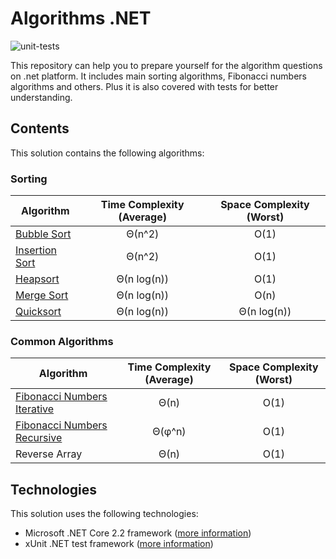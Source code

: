 # Algorithms .NET

![unit-tests](https://action-badges.now.sh/ashkue/algorithms-dotnet?workflow=unit-tests)

This repository can help you to prepare yourself for the algorithm questions on .net platform. It includes main sorting algorithms, Fibonacci numbers algorithms and others. Plus it is also covered with tests for better understanding.

## Contents

This solution contains the following algorithms:

### Sorting

| Algorithm | Time Complexity (Average) | Space Complexity (Worst) |
|---------|:---------:|:---------:|
| [Bubble Sort](https://en.wikipedia.org/wiki/Bubble_sort) | Θ(n^2) | O(1) |
| [Insertion Sort](https://en.wikipedia.org/wiki/Insertion_sort) | Θ(n^2) | O(1) |
| [Heapsort](https://en.wikipedia.org/wiki/Heapsort) | Θ(n log(n)) | O(1) |
| [Merge Sort](https://en.wikipedia.org/wiki/Merge_sort) | Θ(n log(n)) | O(n) |
| [Quicksort](https://en.wikipedia.org/wiki/Quicksort) | Θ(n log(n)) | Θ(n log(n)) |

### Common Algorithms

| Algorithm | Time Complexity (Average) | Space Complexity (Worst) |
|---------|:---------:|:---------:|
| [Fibonacci Numbers Iterative](https://en.wikipedia.org/wiki/Fibonacci_number) | Θ(n) | O(1) |
| [Fibonacci Numbers Recursive](https://en.wikipedia.org/wiki/Fibonacci_number) | Θ(φ^n) | O(1) |
| Reverse Array | Θ(n) | O(1) |

## Technologies

This solution uses the following technologies:

- Microsoft .NET Core 2.2 framework ([more information](https://dotnet.microsoft.com/download/))
- xUnit .NET test framework ([more information](https://xunit.github.io/))
